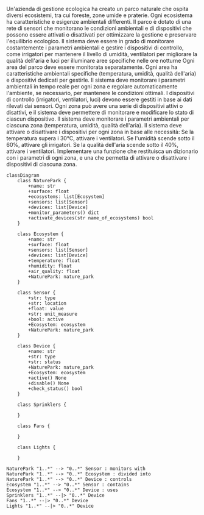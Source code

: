 Un'azienda di gestione ecologica ha creato un parco naturale che ospita diversi ecosistemi, tra cui foreste, zone umide e praterie.
Ogni ecosistema ha caratteristiche e esigenze ambientali differenti.
Il parco è dotato di una rete di sensori che monitorano le condizioni ambientali e di dispositivi che possono essere attivati o disattivati per ottimizzare la gestione e preservare l'equilibrio ecologico.
Il sistema deve essere in grado di monitorare costantemente i parametri ambientali e gestire i dispositivi di controllo, come irrigatori per mantenere il livello di umidità, ventilatori per migliorare la qualità dell'aria e luci per illuminare aree specifiche nelle ore notturne
Ogni area del parco deve essere monitorata separatamente.
Ogni area ha caratteristiche ambientali specifiche (temperatura, umidità, qualità dell'aria) e dispositivi dedicati per gestirle.
Il sistema deve monitorare i parametri ambientali in tempo reale per ogni zona e regolare automaticamente l'ambiente, se necessario, per mantenere le condizioni ottimali.
I dispositivi di controllo (irrigatori, ventilatori, luci) devono essere gestiti in base ai dati rilevati dai sensori.
Ogni zona può avere una serie di dispositivi attivi o disattivi, e il sistema deve permettere di monitorare e modificare lo stato di ciascun dispositivo.
Il sistema deve monitorare i parametri ambientali per ciascuna zona (temperatura, umidità, qualità dell'aria).
Il sistema deve attivare o disattivare i dispositivi per ogni zona in base alle necessità: Se la temperatura supera i 30°C, attivare i ventilatori.
Se l'umidità scende sotto il 60%, attivare gli irrigatori.
Se la qualità dell'aria scende sotto il 40%, attivare i ventilatori.
Implementare una funzione che restituisca un dizionario con i parametri di ogni zona, e una che permetta di attivare o disattivare i dispositivi di ciascuna zona.

```mermaid
classDiagram
    class NaturePark {
        +name: str
        +surface: float
        +ecosystems: list[Ecosystem]
        +sensors: list[Sensor]
        +devices: list[Device]
        +monitor_parameters() dict
        +activate_devices(str name_of_ecosystems) bool
    }

    class Ecosystem {
        +name: str
        +surface: float
        +sensors: list[Sensor]
        +devices: list[Device]
        +temperature: float
        +humidity: float
        +air_quality: float
        +NaturePark: nature_park
    }

    class Sensor {
        +str: type
        +str: location
        +float: value
        +str: unit_measure
        +bool: active
        +Ecosystem: ecosystem
        +NaturePark: nature_park
    }

    class Device {
        +name: str
        +str: type
        +str: status
        +NaturePark: nature_park
        +Ecosystem: ecosystem
        +active() None
        +disable() None
        +check_status() bool
    }

    class Sprinklers {
    
    }

    class Fans {
    
    }

    class Lights {
    
    }

NaturePark "1..*" --> "0..*" Sensor : monitors with
NaturePark "1..*" --> "0..*" Ecosystem : divided into
NaturePark "1..*" --> "0..*" Device : controls
Ecosystem "1..*" --> "0..*" Sensor : contains
Ecosystem "1..*" --> "0..*" Device : uses
Sprinklers "1..*" --|> "0..*" Device
Fans "1..*" --|> "0..*" Device
Lights "1..*" --|> "0..*" Device
```